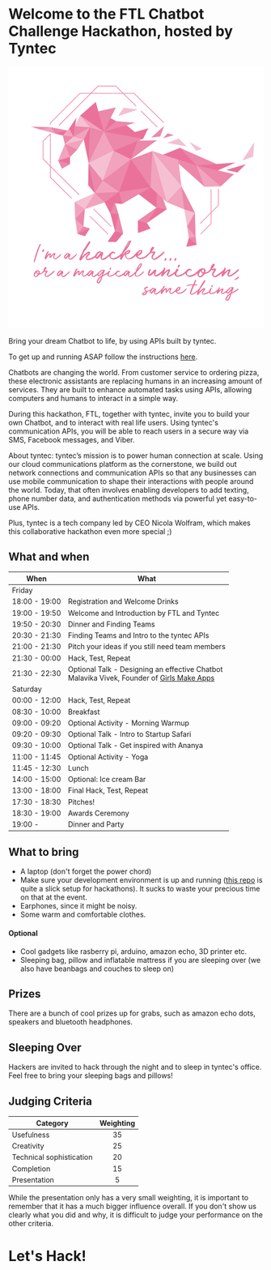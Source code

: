 # Welcome to the FTL Chatbot Challenge Hackathon, hosted by Tyntec

![alt text](/resources/unicorn.png "Logo Title Text 1")

Bring your dream Chatbot to life, by using APIs built by tyntec.

To get up and running ASAP follow the instructions [here](Get_set__GO!.md).

Chatbots are changing the world. From customer service to ordering pizza, these electronic assistants are replacing humans in an increasing amount of services. They are built to enhance automated tasks using APIs, allowing computers and humans to interact in a simple way.

During this hackathon, FTL, together with tyntec, invite you to build your own Chatbot, and to interact with real life users. Using tyntec's communication APIs, you will be able to reach users in a secure way via SMS, Facebook messages, and Viber.

About tyntec:
tyntec’s mission is to power human connection at scale. Using our cloud communications platform as the cornerstone, we build out network connections and communication APIs so that any businesses can use mobile communication to shape their interactions with people around the world. Today, that often involves enabling developers to add texting, phone number data, and authentication methods via powerful yet easy-to-use APIs.

Plus, tyntec is a tech company led by CEO Nicola Wolfram, which makes this collaborative hackathon even more special ;)



## What and when

| When          | What        |
| ------------- |-------------|
| Friday        |             |
| 18:00 - 19:00 | Registration and Welcome Drinks |
| 19:00 - 19:50  | Welcome and Introduction by FTL and Tyntec |
| 19:50 - 20:30  | Dinner and Finding Teams |
| 20:30 - 21:30  | Finding Teams and Intro to the tyntec APIs |
| 21:00 - 21:30  | Pitch your ideas if you still need team members |
| 21:30 - 00:00  | Hack, Test, Repeat |
| 21:30 - 22:30  | Optional Talk - Designing an effective Chatbot <br> Malavika Vivek, Founder of [Girls Make Apps](http://girlsmakeapps.org/) |
| Saturday | |
| 00:00 - 12:00  | Hack, Test, Repeat |
| 08:30 - 10:00  | Breakfast |
| 09:00 - 09:20  | Optional Activity - Morning Warmup |
| 09:20 - 09:30  | Optional Talk - Intro to Startup Safari |
| 09:30 - 10:00  | Optional Talk - Get inspired with Ananya |
| 11:00 - 11:45  | Optional Activity - Yoga |
| 11:45 - 12:30  | Lunch |
| 14:00 - 15:00  | Optional: Ice cream Bar |
| 13:00 - 18:00  | Final Hack, Test, Repeat|
| 17:30 - 18:30  | Pitches! |
| 18:30 - 19:00  | Awards Ceremony |
| 19:00 -   | Dinner and Party |





## What to bring
- A laptop (don't forget the power chord)
- Make sure your development environment is up and running ([this repo](https://github.com/sahat/hackathon-starter) is quite a slick setup for hackathons). It sucks to waste your precious time on that at the event.
- Earphones, since it might be noisy.
- Some warm and comfortable clothes.

#### **Optional**
- Cool gadgets like rasberry pi, arduino, amazon echo, 3D printer etc.
- Sleeping bag, pillow and inflatable mattress if you are sleeping over (we also have beanbags and couches to sleep on)

## Prizes

There are a bunch of cool prizes up for grabs, such as amazon echo dots, speakers and bluetooth headphones.

## Sleeping Over

 Hackers are invited to hack through the night and to sleep in tyntec's office. Feel free to bring your sleeping bags and pillows! 

## Judging Criteria


| Category                  | Weighting |
| --------------------------|:----:|
| Usefulness                | 35 |
| Creativity                | 25 |
| Technical sophistication  | 20 |
| Completion                | 15 |
| Presentation              |  5 |

While the presentation only has a very small weighting, it is important to remember that it has a much bigger influence overall. If you don't show us clearly what you did and why, it is difficult to judge your performance on the other criteria.


# Let's Hack!

